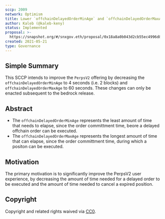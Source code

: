 ```yaml
---
sccp: 2009
network: Optimism
title: Lower `offchainDelayedOrderMinAge` and `offchainDelayedOrderMaxAge`
author: Kaleb (@kaleb-keny)
status: Implemented
proposal: >-
  https://snapshot.org/#/snxgov.eth/proposal/0x18a8a0b043d2cb55ec4996d8944f3178cb15d266faad5a5b74ba33cac2e2aa28
created: 2021-05-21
type: Governance
---
```


## Simple Summary

<!--"If you can't explain it simply, you don't understand it well enough." Provide a simplified and layman-accessible explanation of the SCCP.-->

This SCCP intends to improve the `PerpsV2` offering by decreasing the `offchainDelayedOrderMinAge` to 4 seconds (i.e. 2 blocks) and `offchainDelayedOrderMaxAge` to 60 seconds.
These changes can only be enacted subsequent to the bedrock release.

## Abstract

<!--A short (~200 word) description of the variable change proposed.-->

- The `offchainDelayedOrderMinAge` represents the least amount of time that needs to elapse, since the order committment time, beore a delayed offchain order can be executed. 
- The `offchainDelayedOrderMaxAge` represents the longest amount of time that can elapse, since the order committment time, during which a positon can be executed. 

## Motivation

<!--The motivation is critical for SCCPs that want to update variables within Synthetix. It should clearly explain why the existing variable is not incentive aligned. SCCP submissions without sufficient motivation may be rejected outright.-->
The primary motivation is to significantly improve the PerpsV2 user experience, by decreasing the amount of time needed for a delayed order to be executed and the amount of time needed to cancel a expired position. 

## Copyright

Copyright and related rights waived via [CC0](https://creativecommons.org/publicdomain/zero/1.0/).
